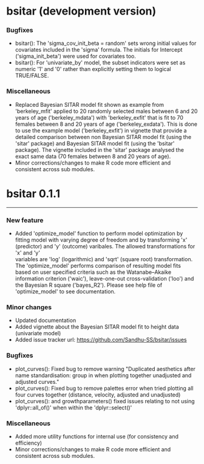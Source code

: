 # bsitar (development version)

### Bugfixes

- bsitar(): The 'sigma_cov_init_beta = random' sets wrong initial values for covariates included in the 'sigma' formula. The initials for Intercept ('sigma_init_beta') were used for covariates too.
- bsitar(): For 'univariate_by' model, the subset indicators were set as numeric '1' and '0' rather than explicitly setting them to logical TRUE/FALSE. 


### Miscellaneous
- Replaced Bayesian SITAR model fit shown as example from 'berkeley_mfit' applied to 20 randomly selected males between 6 and 20 years of age ('berkeley_mdata') with 'berkeley_exfit' that is fit to 70 females between 8 and 20 years of age ('berkeley_exdata'). This is done to use the example model ('berkeley_exfit') in vignette that provide a detailed comparison between non Bayesian SITAR model fit (using the 'sitar' package) and Bayesian SITAR model fit (using the 'bsitar' package). The vignette included in the 'sitar' package analysed the exact same data (70 females between 8 and 20 years of age). 
- Minor corrections/changes to make R code more efficient and consistent across sub modules.


# bsitar 0.1.1


---

### New feature

- Added 'optimize_model' function to perform model optimization by fitting 
  model with varying degree of freedom and by transforming 'x' (predictor) 
  and 'y' (outcome) varibales. The allowed transformations for 'x' and 'y'    
  variables are 'log' (logarithmic) and 'sqrt' (square root) transformation. 
  The 'optimize_model' performs comparison of resulting model fits based on 
  user specified  criteria such as the Watanabe–Akaike information criterion
  ('waic'), leave-one-out cross-validation ('loo') and the Bayesian R square 
  ('bayes_R2'). Please see help file of 'optimize_model' to see documentation.

### Minor changes

- Updated documentation
- Added vignette about the Bayesian SITAR model fit to height data (univariate model)
- Added issue tracker url: https://github.com/Sandhu-SS/bsitar/issues


### Bugfixes

- plot_curves(): Fixed bug to remove warning "Duplicated aesthetics after name 
standardisation: group in when plotting together unadjusted and adjusted curves." 
- plot_curves(): Fixed bug to remove palettes error when tried plotting all 
four curves together (distance, velocity, adjusted and unadjusted)
- plot_curves(): and growthparameters() fixed issues relating to not using 
'dplyr::all_of()' when within the 'dplyr::select()'


### Miscellaneous
- Added more utility functions for internal use (for consistency and efficiency) 
- Minor corrections/changes to make R code more efficient and consistent across sub modules.




